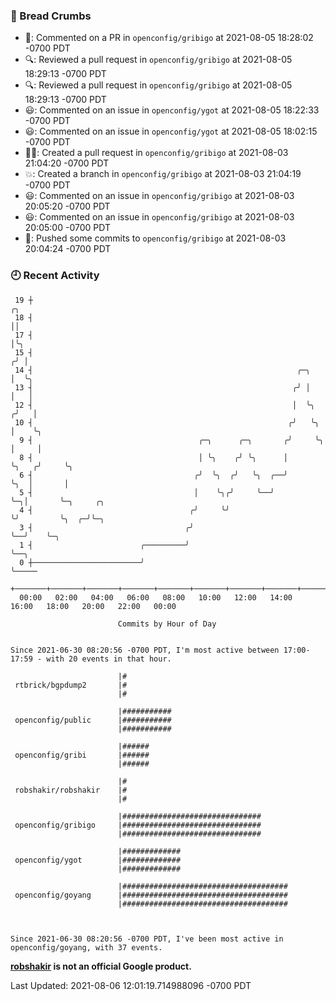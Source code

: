 ### 🍞 Bread Crumbs

 * 💬: Commented on a PR in  `openconfig/gribigo` at 2021-08-05 18:28:02 -0700 PDT
 * 🔍: Reviewed a pull request in  `openconfig/gribigo` at 2021-08-05 18:29:13 -0700 PDT
 * 🔍: Reviewed a pull request in  `openconfig/gribigo` at 2021-08-05 18:29:13 -0700 PDT
 * 😃: Commented on an issue in `openconfig/ygot` at 2021-08-05 18:22:33 -0700 PDT
 * 😃: Commented on an issue in `openconfig/ygot` at 2021-08-05 18:02:15 -0700 PDT
 * ✍🏼: Created a pull request in `openconfig/gribigo` at 2021-08-03 21:04:20 -0700 PDT
 * 💥: Created a branch in `openconfig/gribigo` at 2021-08-03 21:04:19 -0700 PDT
 * 😃: Commented on an issue in `openconfig/gribigo` at 2021-08-03 20:05:20 -0700 PDT
 * 😃: Commented on an issue in `openconfig/gribigo` at 2021-08-03 20:05:00 -0700 PDT
 * 🚢: Pushed some commits to `openconfig/gribigo` at 2021-08-03 20:04:24 -0700 PDT

### 🕘 Recent Activity
```
 19 ┼                                                                        ╭╮
 18 ┤                                                                        ││
 17 ┤                                                                        │╰╮
 15 ┤                                                                       ╭╯ │
 14 ┤                                                           ╭─╮         │  ╰╮
 13 ┤                                                          ╭╯ │         │   │
 12 ┤                                                          │  ╰╮       ╭╯   │
 10 ┤                                                         ╭╯   ╰╮      │    ╰╮
  9 ┤                                     ╭─╮      ╭─╮       ╭╯     ╰╮     │     │
  8 ┤                                     │ ╰╮    ╭╯ ╰╮      │       ╰╮   ╭╯     ╰╮
  6 ┤                                    ╭╯  ╰╮  ╭╯   ╰╮  ╭──╯        ╰╮  │       │
  5 ┤                                    │    ╰╮╭╯     ╰──╯            ╰─╮│       ╰─╮     ╭╮
  4 ┤                                   ╭╯     ╰╯                        ╰╯         ╰╮  ╭─╯╰─╮
  3 ┤                                  ╭╯                                            ╰──╯    ╰─╮
  1 ┤                        ╭─────────╯                                                       ╰──╮
  0 ┼────────────────────────╯                                                                    ╰─────
    +───────+───────+───────+───────+───────+───────+───────+───────+───────+───────+───────+───────+────
  00:00   02:00   04:00   06:00   08:00   10:00   12:00   14:00   16:00   18:00   20:00   22:00   00:00   

						Commits by Hour of Day


Since 2021-06-30 08:20:56 -0700 PDT, I'm most active between 17:00-17:59 - with 20 events in that hour.

```



```
                        |#
 rtbrick/bgpdump2       |#
                        |#

                        |###########
 openconfig/public      |###########
                        |###########

                        |######
 openconfig/gribi       |######
                        |######

                        |#
 robshakir/robshakir    |#
                        |#

                        |###############################
 openconfig/gribigo     |###############################
                        |###############################

                        |#############
 openconfig/ygot        |#############
                        |#############

                        |#####################################
 openconfig/goyang      |#####################################
                        |#####################################



Since 2021-06-30 08:20:56 -0700 PDT, I've been most active in openconfig/goyang, with 37 events.

```
**[robshakir](mailto:robjs@google.com) is not an official Google product.**  


Last Updated: 2021-08-06 12:01:19.714988096 -0700 PDT
